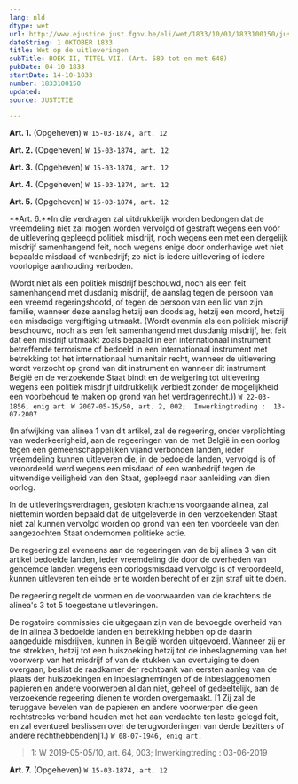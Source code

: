 ```yaml
---
lang: nld
dtype: wet
url: http://www.ejustice.just.fgov.be/eli/wet/1833/10/01/1833100150/justel
dateString: 1 OKTOBER 1833
title: Wet op de uitleveringen
subTitle: BOEK II, TITEL VII. (Art. 589 tot en met 648)
pubDate: 04-10-1833
startDate: 14-10-1833
number: 1833100150
updated: 
source: JUSTITIE

---
```

**Art. 1.** (Opgeheven) `W 15-03-1874, art. 12`


**Art. 2.** (Opgeheven) `W 15-03-1874, art. 12`


**Art. 3.** (Opgeheven) `W 15-03-1874, art. 12`


**Art. 4.** (Opgeheven) `W 15-03-1874, art. 12`


**Art. 5.** (Opgeheven) `W 15-03-1874, art. 12`


**Art. 6.**In die verdragen zal uitdrukkelijk worden bedongen dat de vreemdeling niet zal mogen worden vervolgd of gestraft wegens een vóór de uitlevering gepleegd politiek misdrijf, noch wegens een met een dergelijk misdrijf samenhangend feit, noch wegens enige door onderhavige wet niet bepaalde misdaad of wanbedrijf; zo niet is iedere uitlevering of iedere voorlopige aanhouding verboden.

(Wordt niet als een politiek misdrijf beschouwd, noch als een feit samenhangend met dusdanig misdrijf, de aanslag tegen de persoon van een vreemd regeringshoofd, of tegen de persoon van een lid van zijn familie, wanneer deze aanslag hetzij een doodslag, hetzij een moord, hetzij een misdadige vergiftiging uitmaakt. (Wordt evenmin als een politiek misdrijf beschouwd, noch als een feit samenhangend met dusdanig misdrijf, het feit dat een misdrijf uitmaakt zoals bepaald in een internationaal instrument betreffende terrorisme of bedoeld in een internationaal instrument met betrekking tot het internationaal humanitair recht, wanneer de uitlevering wordt verzocht op grond van dit instrument en wanneer dit instrument België en de verzoekende Staat bindt en de weigering tot uitlevering wegens een politiek misdrijf uitdrukkelijk verbiedt zonder de mogelijkheid een voorbehoud te maken op grond van het verdragenrecht.)) `W 22-03-1856, enig art.` `W 2007-05-15/50, art. 2, 002;  Inwerkingtreding :  13-07-2007`

(In afwijking van alinea 1 van dit artikel, zal de regeering, onder verplichting van wederkeerigheid, aan de regeeringen van de met België in een oorlog tegen een gemeenschappelijken vijand verbonden landen, ieder vreemdeling kunnen uitleveren die, in de bedoelde landen, vervolgd is of veroordeeld werd wegens een misdaad of een wanbedrijf tegen de uitwendige veiligheid van den Staat, gepleegd naar aanleiding van dien oorlog.

In de uitleveringsverdragen, gesloten krachtens voorgaande alinea, zal niettemin worden bepaald dat de uitgeleverde in den verzoekenden Staat niet zal kunnen vervolgd worden op grond van een ten voordeele van den aangezochten Staat ondernomen politieke actie.

De regeering zal eveneens aan de regeeringen van de bij alinea 3 van dit artikel bedoelde landen, ieder vreemdeling die door de overheden van genoemde landen wegens een oorlogsmisdaad vervolgd is of veroordeeld, kunnen uitleveren ten einde er te worden berecht of er zijn straf uit te doen.

De regeering regelt de vormen en de voorwaarden van de krachtens de alinea's 3 tot 5 toegestane uitleveringen.

De rogatoire commissies die uitgegaan zijn van de bevoegde overheid van de in alinea 3 bedoelde landen en betrekking hebben op de daarin aangeduide misdrijven, kunnen in België worden uitgevoerd. Wanneer zij er toe strekken, hetzij tot een huiszoeking hetzij tot de inbeslagneming van het voorwerp van het misdrijf of van de stukken van overtuiging te doen overgaan, beslist de raadkamer der rechtbank van eersten aanleg van de plaats der huiszoekingen en inbeslagnemingen of de inbeslaggenomen papieren en andere voorwerpen al dan niet, geheel of gedeeltelijk, aan de verzoekende regeering dienen te worden overgemaakt. [1 Zij zal de teruggave bevelen van de papieren en andere voorwerpen die geen rechtstreeks verband houden met het aan verdachte ten laste gelegd feit, en zal eventueel beslissen over de terugvorderingen van derde bezitters of andere rechthebbenden]1.) `W 08-07-1946, enig art.`

> 1: W 2019-05-05/10, art. 64, 003; Inwerkingtreding : 03-06-2019



**Art. 7.** (Opgeheven) `W 15-03-1874, art. 12`

